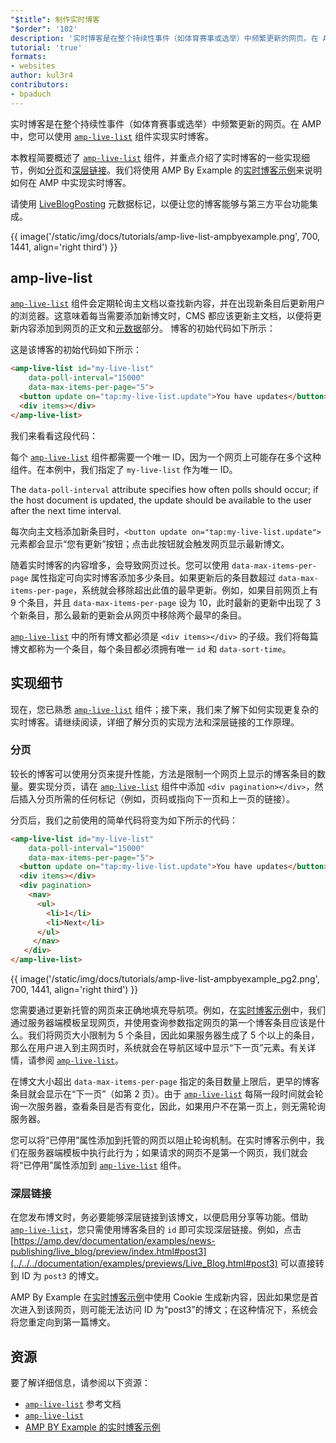 ```yaml
---
"$title": 制作实时博客
"$order": '102'
description: '实时博客是在整个持续性事件（如体育赛事或选举）中频繁更新的网页。在 AMP 中，您可以使用 '
tutorial: 'true'
formats:
- websites
author: kul3r4
contributors:
- bpaduch
---
```


实时博客是在整个持续性事件（如体育赛事或选举）中频繁更新的网页。在 AMP 中，您可以使用 [`amp-live-list`](../../../documentation/components/reference/amp-live-list.md) 组件实现实时博客。

本教程简要概述了 [`amp-live-list`](../../../documentation/components/reference/amp-live-list.md) 组件，并重点介绍了实时博客的一些实现细节，例如[分页](#pagination)和[深层链接](#deeplinking)。我们将使用 AMP By Example 的[实时博客示例](live_blog.md)来说明如何在 AMP 中实现实时博客。

请使用 [LiveBlogPosting](http://schema.org/LiveBlogPosting) 元数据标记，以便让您的博客能够与第三方平台功能集成。

{{ image('/static/img/docs/tutorials/amp-live-list-ampbyexample.png', 700, 1441, align='right third') }}

## amp-live-list

[`amp-live-list`](../../../documentation/components/reference/amp-live-list.md) 组件会定期轮询主文档以查找新内容，并在出现新条目后更新用户的浏览器。这意味着每当需要添加新博文时，CMS 都应该更新主文档，以便将更新内容添加到网页的正文和[元数据](../../../documentation/examples/documentation/Live_Blog.html#metadata)部分。 博客的初始代码如下所示：

这是该博客的初始代码如下所示：

```html
<amp-live-list id="my-live-list"
    data-poll-interval="15000"
    data-max-items-per-page="5">
  <button update on="tap:my-live-list.update">You have updates</button>
  <div items></div>
</amp-live-list>
```

我们来看看这段代码：

每个 [`amp-live-list`](../../../documentation/components/reference/amp-live-list.md) 组件都需要一个唯一 ID，因为一个网页上可能存在多个这种组件。在本例中，我们指定了 `my-live-list` 作为唯一 ID。

The `data-poll-interval` attribute specifies how often polls should occur; if the host document is updated, the update should be available to the user after the next time interval.

每次向主文档添加新条目时，`<button update on="tap:my-live-list.update">` 元素都会显示“您有更新”按钮；点击此按钮就会触发网页显示最新博文。

随着实时博客的内容增多，会导致网页过长。您可以使用 `data-max-items-per-page` 属性指定可向实时博客添加多少条目。如果更新后的条目数超过 `data-max-items-per-page`，系统就会移除超出此值的最早更新。例如，如果目前网页上有 9 个条目，并且 `data-max-items-per-page` 设为 10，此时最新的更新中出现了 3 个新条目，那么最新的更新会从网页中移除两个最早的条目。

[`amp-live-list`](../../../documentation/components/reference/amp-live-list.md) 中的所有博文都必须是 `<div items></div>` 的子级。我们将每篇博文都称为一个条目，每个条目都必须拥有唯一 `id` 和 `data-sort-time`。

## 实现细节

现在，您已熟悉 [`amp-live-list`](../../../documentation/components/reference/amp-live-list.md) 组件；接下来，我们来了解下如何实现更复杂的实时博客。请继续阅读，详细了解分页的实现方法和深层链接的工作原理。

### 分页 <a name="pagination"></a>

较长的博客可以使用分页来提升性能，方法是限制一个网页上显示的博客条目的数量。要实现分页，请在 [`amp-live-list`](../../../documentation/components/reference/amp-live-list.md) 组件中添加 `<div pagination></div>`，然后插入分页所需的任何标记（例如，页码或指向下一页和上一页的链接）。

分页后，我们之前使用的简单代码将变为如下所示的代码：

```html
<amp-live-list id="my-live-list"
    data-poll-interval="15000"
    data-max-items-per-page="5">
  <button update on="tap:my-live-list.update">You have updates</button>
  <div items></div>
  <div pagination>
    <nav>
      <ul>
        <li>1</li>
        <li>Next</li>
      </ul>
     </nav>
   </div>
</amp-live-list>
```

{{ image('/static/img/docs/tutorials/amp-live-list-ampbyexample_pg2.png', 700, 1441, align='right third') }}

您需要通过更新托管的网页来正确地填充导航项。例如，在[实时博客示例](live_blog.md)中，我们通过服务器端模板呈现网页，并使用查询参数指定网页的第一个博客条目应该是什么。我们将网页大小限制为 5 个条目，因此如果服务器生成了 5 个以上的条目，那么在用户进入到主网页时，系统就会在导航区域中显示“下一页”元素。有关详情，请参阅 [`amp-live-list`](../../../documentation/components/reference/amp-live-list.md)。

在博文大小超出 `data-max-items-per-page` 指定的条目数量上限后，更早的博客条目就会显示在“下一页”（如第 2 页）。由于 [`amp-live-list`](../../../documentation/components/reference/amp-live-list.md) 每隔一段时间就会轮询一次服务器，查看条目是否有变化，因此，如果用户不在第一页上，则无需轮询服务器。

您可以将“已停用”属性添加到托管的网页以阻止轮询机制。在实时博客示例中，我们在服务器端模板中执行此行为；如果请求的网页不是第一个网页，我们就会将“已停用”属性添加到 [`amp-live-list`](../../../documentation/components/reference/amp-live-list.md) 组件。

### 深层链接 <a name="deeplinking"></a>

在您发布博文时，务必要能够深层链接到该博文，以便启用分享等功能。借助 [`amp-live-list`](../../../documentation/components/reference/amp-live-list.md)，您只需使用博客条目的 `id` 即可实现深层链接。例如，点击 [https://amp.dev/documentation/examples/news-publishing/live_blog/preview/index.html#post3](../../../documentation/examples/previews/Live_Blog.html#post3) 可以直接转到 ID 为 `post3` 的博文。

AMP By Example 在[实时博客示例](live_blog.md)中使用 Cookie 生成新内容，因此如果您是首次进入到该网页，则可能无法访问 ID 为“post3”的博文；在这种情况下，系统会将您重定向到第一篇博文。

## 资源

要了解详细信息，请参阅以下资源：

- [`amp-live-list`](../../../documentation/components/reference/amp-live-list.md) 参考文档
- [`amp-live-list`](../../../documentation/components/reference/amp-live-list.md)
- [AMP BY Example 的实时博客示例](live_blog.md)
